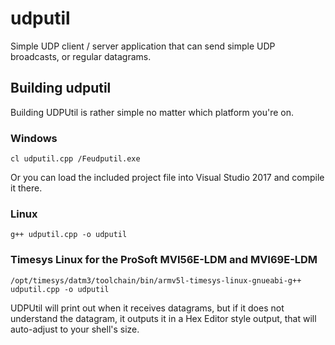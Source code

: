 # udputil
Simple UDP client / server application that can send simple UDP broadcasts, or regular datagrams.

## Building udputil
Building UDPUtil is rather simple no matter which platform you're on.

### Windows
```
cl udputil.cpp /Feudputil.exe
```
Or you can load the included project file into Visual Studio 2017 and compile it there.

### Linux
```
g++ udputil.cpp -o udputil
```

### Timesys Linux for the ProSoft MVI56E-LDM and MVI69E-LDM
```
/opt/timesys/datm3/toolchain/bin/armv5l-timesys-linux-gnueabi-g++ udputil.cpp -o udputil
```

UDPUtil will print out when it receives datagrams, but if it does not understand the datagram, it outputs it in a Hex Editor style output, that will auto-adjust to your shell's size.
